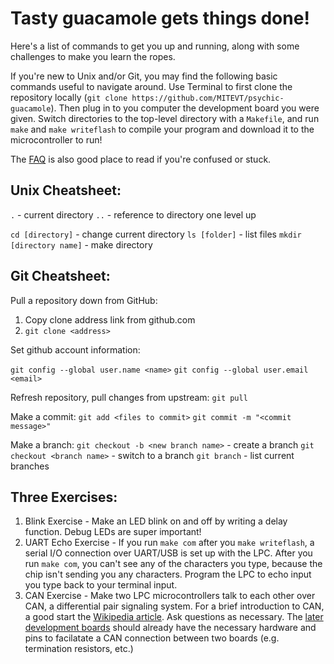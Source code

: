 # Tasty guacamole gets things done!

Here's a list of commands to get you up and running, along with some challenges to make you learn the ropes.

If you're new to Unix and/or Git, you may find the following basic commands useful to navigate around. Use Terminal to first clone the repository locally (`git clone https://github.com/MITEVT/psychic-guacamole`). Then plug in to you computer the development board you were given. Switch directories to the top-level directory with a `Makefile`, and run `make` and `make writeflash` to compile your program and download it to the microcontroller to run!

The [FAQ](https://github.com/MITEVT/opel_EE/wiki/Large-General-FAQ-about-LPC11CX2-X4-Microcontrollers) is also good place to read if you're confused or stuck.

## Unix Cheatsheet:

`.` - current directory
`..` - reference to directory one level up

`cd [directory]` - change current directory
`ls [folder]` - list files
`mkdir [directory name]` - make directory


## Git Cheatsheet:
Pull a repository down from GitHub:

1. Copy clone address link from github.com
2. `git clone <address>`

Set github account information:

`git config --global user.name <name>`
`git config --global user.email <email>`

Refresh repository, pull changes from upstream:
`git pull`

Make a commit:
`git add <files to commit>`
`git commit -m "<commit message>"`

Make a branch:
`git checkout -b <new branch name>` - create a branch
`git checkout <branch name>` - switch to a branch
`git branch` - list current branches

## Three Exercises:
1. Blink Exercise - Make an LED blink on and off by writing a delay function. Debug LEDs are super important!
2. UART Echo Exercise - If you run `make com` after you `make writeflash`, a serial I/O connection over UART/USB is set up with the LPC. After you run `make com`, you can't see any of the characters you type, because the chip isn't sending you any characters. Program the LPC to echo input you type back to your terminal input.
3. CAN Exercise - Make two LPC microcontrollers talk to each other over CAN, a differential pair signaling system. For a brief introduction to CAN, a good start the [Wikipedia article](https://en.wikipedia.org/wiki/CAN_bus). Ask questions as necessary. The [later development boards](https://github.com/MITEVT/opel_11U_devboard) should already have the necessary hardware and pins to facilatate a CAN connection between two boards (e.g. termination resistors, etc.)

